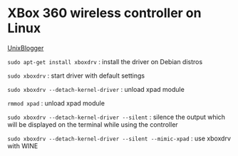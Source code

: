 # XBox 360 wireless controller on Linux
[UnixBlogger](https://www.unixblogger.com/how-to-get-your-xbox-360-wireless-controller-working-under-your-linux-box/)

`sudo apt-get install xboxdrv`
: install the driver on Debian distros

`sudo xboxdrv`
: start driver with default settings

`sudo xboxdrv --detach-kernel-driver`
: unload xpad module

`rmmod xpad`
: unload xpad module

`sudo xboxdrv --detach-kernel-driver --silent`
: silence the output which will be displayed on the terminal while using the controller

`sudo xboxdrv --detach-kernel-driver --silent --mimic-xpad`
: use xboxdrv with WINE


